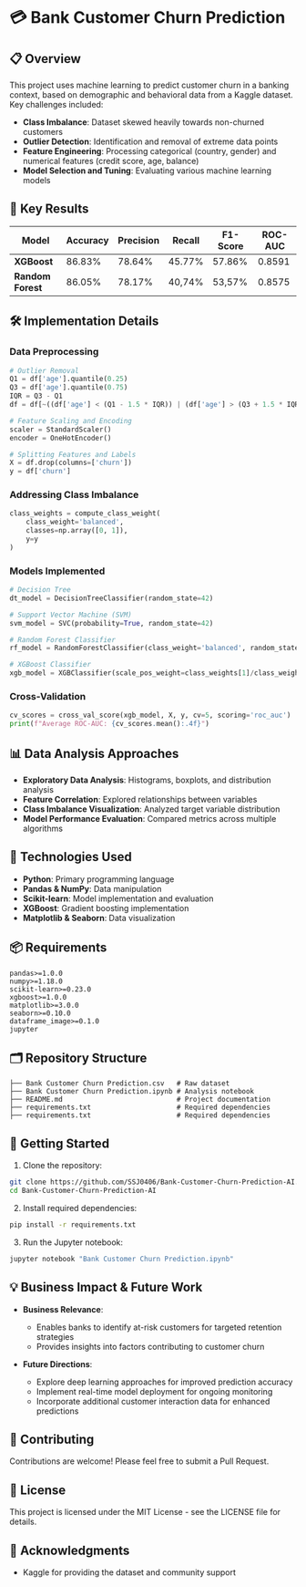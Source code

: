 # 💳 Bank Customer Churn Prediction

## 📋 Overview
This project uses machine learning to predict customer churn in a banking context, based on demographic and behavioral data from a Kaggle dataset. Key challenges included:

- **Class Imbalance**: Dataset skewed heavily towards non-churned customers
- **Outlier Detection**: Identification and removal of extreme data points
- **Feature Engineering**: Processing categorical (country, gender) and numerical features (credit score, age, balance)
- **Model Selection and Tuning**: Evaluating various machine learning models

## 🎯 Key Results

| Model | Accuracy | Precision | Recall | F1-Score | ROC-AUC |
|-------|----------|-----------|--------|----------|---------|
| **XGBoost** | 86.83% | 78.64% | 45.77% | 57.86% | 0.8591 |
| **Random Forest** | 86.05% | 78.17% | 40,74% | 53,57% | 0.8575 |

## 🛠️ Implementation Details

### Data Preprocessing
```python
# Outlier Removal
Q1 = df['age'].quantile(0.25)
Q3 = df['age'].quantile(0.75)
IQR = Q3 - Q1
df = df[~((df['age'] < (Q1 - 1.5 * IQR)) | (df['age'] > (Q3 + 1.5 * IQR)))]

# Feature Scaling and Encoding
scaler = StandardScaler()
encoder = OneHotEncoder()

# Splitting Features and Labels
X = df.drop(columns=['churn'])
y = df['churn']
```

### Addressing Class Imbalance
```python
class_weights = compute_class_weight(
    class_weight='balanced',
    classes=np.array([0, 1]),
    y=y
)
```

### Models Implemented

```python
# Decision Tree
dt_model = DecisionTreeClassifier(random_state=42)

# Support Vector Machine (SVM)
svm_model = SVC(probability=True, random_state=42)

# Random Forest Classifier
rf_model = RandomForestClassifier(class_weight='balanced', random_state=42)

# XGBoost Classifier
xgb_model = XGBClassifier(scale_pos_weight=class_weights[1]/class_weights[0], random_state=42)
```

### Cross-Validation
```python
cv_scores = cross_val_score(xgb_model, X, y, cv=5, scoring='roc_auc')
print(f"Average ROC-AUC: {cv_scores.mean():.4f}")
```

## 📊 Data Analysis Approaches

- **Exploratory Data Analysis**: Histograms, boxplots, and distribution analysis
- **Feature Correlation**: Explored relationships between variables
- **Class Imbalance Visualization**: Analyzed target variable distribution
- **Model Performance Evaluation**: Compared metrics across multiple algorithms

## 🔧 Technologies Used

- **Python**: Primary programming language
- **Pandas & NumPy**: Data manipulation
- **Scikit-learn**: Model implementation and evaluation
- **XGBoost**: Gradient boosting implementation
- **Matplotlib & Seaborn**: Data visualization

## 📦 Requirements

```
pandas>=1.0.0
numpy>=1.18.0
scikit-learn>=0.23.0
xgboost>=1.0.0
matplotlib>=3.0.0
seaborn>=0.10.0
dataframe_image>=0.1.0
jupyter
```

## 🗂️ Repository Structure

```
├── Bank Customer Churn Prediction.csv   # Raw dataset
├── Bank Customer Churn Prediction.ipynb # Analysis notebook
├── README.md                            # Project documentation
├── requirements.txt                     # Required dependencies
├── requirements.txt                     # Required dependencies
```

## 🚀 Getting Started

1. Clone the repository:
```bash
git clone https://github.com/SSJ0406/Bank-Customer-Churn-Prediction-AI.git
cd Bank-Customer-Churn-Prediction-AI
```

2. Install required dependencies:
```bash
pip install -r requirements.txt
```

3. Run the Jupyter notebook:
```bash
jupyter notebook "Bank Customer Churn Prediction.ipynb"
```

## 💡 Business Impact & Future Work

- **Business Relevance**:
  - Enables banks to identify at-risk customers for targeted retention strategies
  - Provides insights into factors contributing to customer churn

- **Future Directions**:
  - Explore deep learning approaches for improved prediction accuracy
  - Implement real-time model deployment for ongoing monitoring
  - Incorporate additional customer interaction data for enhanced predictions

## 🤝 Contributing

Contributions are welcome! Please feel free to submit a Pull Request.

## 📜 License

This project is licensed under the MIT License - see the LICENSE file for details.

## 🙏 Acknowledgments

- Kaggle for providing the dataset and community support
